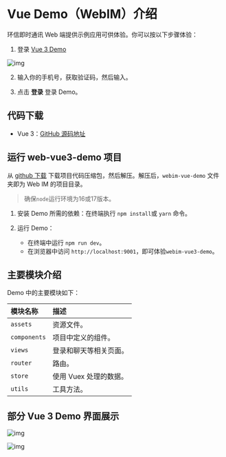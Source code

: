 # Vue Demo（WebIM）介绍

<Toc />

环信即时通讯 Web 端提供示例应用可供体验。你可以按以下步骤体验：

1. 登录 [Vue 3 Demo](https://webim-vue3.easemob.com/login)

![img](/images/demo/web_vue3_login.png)

2. 输入你的手机号，获取验证码，然后输入。

3. 点击 **登录** 登录 Demo。

## 代码下载

- Vue 3：[GitHub 源码地址](https://github.com/easemob/webim-vue-demo/tree/vue3-miniCore)

## 运行 web-vue3-demo 项目

从 [github 下载](https://github.com/easemob/webim-vue-demo/tree/vue3-miniCore) 下载项目代码压缩包，然后解压。解压后，`webim-vue-demo` 文件夹即为 Web IM 的项目目录。
> 确保`node`运行环境为16或17版本。
1. 安装 Demo 所需的依赖：在终端执行 `npm install`或 `yarn` 命令。

2. 运行 Demo：
   - 在终端中运行 `npm run dev`。
   - 在浏览器中访问 `http://localhost:9001`，即可体验`webim-vue3-demo`。

## 主要模块介绍

Demo 中的主要模块如下：

| 模块名称     | 描述                   |
| :----------- | :--------------------- |
| `assets`     | 资源文件。             |
| `components` | 项目中定义的组件。     |
| `views`      | 登录和聊天等相关页面。       |
| `router`     | 路由。                 |
| `store`      | 使用 Vuex 处理的数据。 |
| `utils`      | 工具方法。             |

## 部分 Vue 3 Demo 界面展示

![img](/images/web/vue3_home.png)

![img](/images/web/vue3_chat.png)
